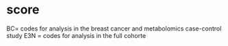 # score
BC= codes for analysis in the breast cancer and metabolomics case-control study
E3N = codes for analysis in the full cohorte